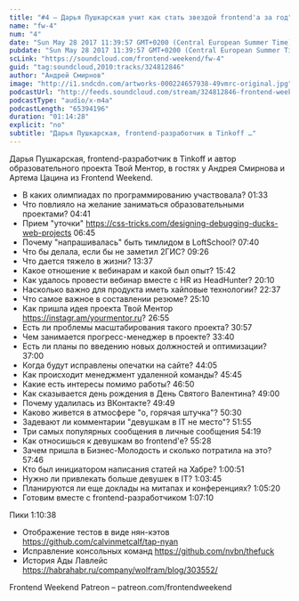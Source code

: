 ```yaml
---
title: "#4 – Дарья Пушкарская учит как стать звездой frontend'а за год"
name: "fw-4"
num: "4"
date: "Sun May 28 2017 11:39:57 GMT+0200 (Central European Summer Time)"
pubdate: "Sun May 28 2017 11:39:57 GMT+0200 (Central European Summer Time)"
scLink: "https://soundcloud.com/frontend-weekend/fw-4"
guid: "tag:soundcloud,2010:tracks/324812846"
author: "Андрей Смирнов"
image: "http://i1.sndcdn.com/artworks-000224657938-49vmrc-original.jpg"
podcastUrl: "http://feeds.soundcloud.com/stream/324812846-frontend-weekend-fw-4.m4a"
podcastType: "audio/x-m4a"
podcastLength: "65394196"
duration: "01:14:28"
explicit: "no"
subtitle: "Дарья Пушкарская, frontend-разработчик в Tinkoff …"
---
```

Дарья Пушкарская, frontend-разработчик в Tinkoff и автор образовательного проекта Твой Ментор, в гостях у Андрея Смирнова и Артема Цацина из Frontend Weekend.

- В каких олимпиадах по программированию участвовала? 01:33
- Что повлияло на желание заниматься образовательными проектами? 04:41
- Прием "уточки" https://css-tricks.com/designing-debugging-ducks-web-projects 06:45
- Почему "напрашивалась" быть тимлидом в LoftSchool? 07:40
- Что бы делала, если бы не заметил 2ГИС? 09:26
- Что дается тяжело в жизни? 13:37
- Какое отношение к вебинарам и какой был опыт? 15:42
- Как удалось провести вебинар вместе с HR из HeadHunter? 20:10
- Насколько важно для продукта иметь хайповые технологии? 22:37
- Что самое важное в составлении резюме? 25:10
- Как пришла идея проекта Твой Ментор https://instagr.am/yourmentor.ru? 26:55
- Есть ли проблемы масштабирования такого проекта? 30:57
- Чем занимается прогресс-менеджер в проекте? 33:40
- Есть ли планы по введению новых должностей и оптимизации? 37:00
- Когда будут исправлены опечатки на сайте? 44:05
- Как происходит менеджмент удаленной команды? 45:45
- Какие есть интересы помимо работы? 46:50
- Как сказывается день рождения в День Святого Валентина? 49:00
- Почему удалилась из ВКонтакте? 49:49
- Каково живется в атмосфере "о, горячая штучка"? 50:30
- Задевают ли комментарии "девушкам в IT не место"? 51:55
- Три самых популярных сообщения в личные сообщения 54:19
- Как относишься к девушкам во frontend'е? 55:28
- Зачем пришла в Бизнес-Молодость и сколько потратила на это? 57:46
- Кто был инициатором написания статей на Хабре? 1:00:51
- Нужно ли привлекать больше девушек в IT? 1:03:45
- Планируются ли еще доклады на митапах и конференциях? 1:05:20
- Готовим вместе с frontend-разработчиком 1:07:10

Пики 1:10:38
- Отображение тестов в виде нян-кэтов https://github.com/calvinmetcalf/tap-nyan
- Исправление консольных команд https://github.com/nvbn/thefuck
- История Ады Лавлейс https://habrahabr.ru/company/wolfram/blog/303552/

Frontend Weekend Patreon – patreon.com/frontendweekend